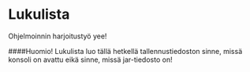 # Lukulista
Ohjelmoinnin harjoitustyö
yee!

####Huomio!
Lukulista luo tällä hetkellä tallennustiedoston sinne, missä konsoli on avattu eikä sinne, missä jar-tiedosto on!